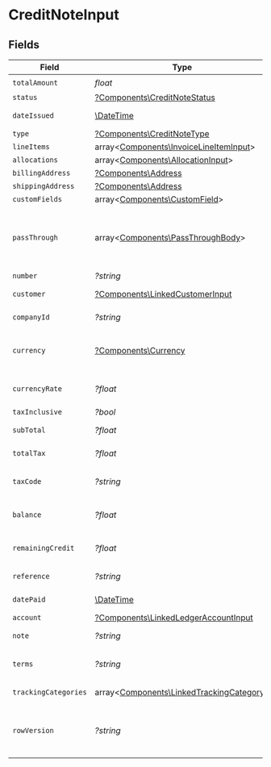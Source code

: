 # CreditNoteInput


## Fields

| Field                                                                                                                                                   | Type                                                                                                                                                    | Required                                                                                                                                                | Description                                                                                                                                             | Example                                                                                                                                                 |
| ------------------------------------------------------------------------------------------------------------------------------------------------------- | ------------------------------------------------------------------------------------------------------------------------------------------------------- | ------------------------------------------------------------------------------------------------------------------------------------------------------- | ------------------------------------------------------------------------------------------------------------------------------------------------------- | ------------------------------------------------------------------------------------------------------------------------------------------------------- |
| `totalAmount`                                                                                                                                           | *float*                                                                                                                                                 | :heavy_check_mark:                                                                                                                                      | Amount of transaction                                                                                                                                   | 49.99                                                                                                                                                   |
| `status`                                                                                                                                                | [?Components\CreditNoteStatus](../../Models/Components/CreditNoteStatus.md)                                                                             | :heavy_minus_sign:                                                                                                                                      | Status of credit notes                                                                                                                                  | authorised                                                                                                                                              |
| `dateIssued`                                                                                                                                            | [\DateTime](https://www.php.net/manual/en/class.datetime.php)                                                                                           | :heavy_minus_sign:                                                                                                                                      | Date credit note issued - YYYY:MM::DDThh:mm:ss.sTZD                                                                                                     | 2021-05-01T12:00:00.000Z                                                                                                                                |
| `type`                                                                                                                                                  | [?Components\CreditNoteType](../../Models/Components/CreditNoteType.md)                                                                                 | :heavy_minus_sign:                                                                                                                                      | Type of payment                                                                                                                                         | accounts_receivable_credit                                                                                                                              |
| `lineItems`                                                                                                                                             | array<[Components\InvoiceLineItemInput](../../Models/Components/InvoiceLineItemInput.md)>                                                               | :heavy_minus_sign:                                                                                                                                      | N/A                                                                                                                                                     |                                                                                                                                                         |
| `allocations`                                                                                                                                           | array<[Components\AllocationInput](../../Models/Components/AllocationInput.md)>                                                                         | :heavy_minus_sign:                                                                                                                                      | N/A                                                                                                                                                     |                                                                                                                                                         |
| `billingAddress`                                                                                                                                        | [?Components\Address](../../Models/Components/Address.md)                                                                                               | :heavy_minus_sign:                                                                                                                                      | N/A                                                                                                                                                     |                                                                                                                                                         |
| `shippingAddress`                                                                                                                                       | [?Components\Address](../../Models/Components/Address.md)                                                                                               | :heavy_minus_sign:                                                                                                                                      | N/A                                                                                                                                                     |                                                                                                                                                         |
| `customFields`                                                                                                                                          | array<[Components\CustomField](../../Models/Components/CustomField.md)>                                                                                 | :heavy_minus_sign:                                                                                                                                      | N/A                                                                                                                                                     |                                                                                                                                                         |
| `passThrough`                                                                                                                                           | array<[Components\PassThroughBody](../../Models/Components/PassThroughBody.md)>                                                                         | :heavy_minus_sign:                                                                                                                                      | The pass_through property allows passing service-specific, custom data or structured modifications in request body when creating or updating resources. |                                                                                                                                                         |
| `number`                                                                                                                                                | *?string*                                                                                                                                               | :heavy_minus_sign:                                                                                                                                      | Credit note number.                                                                                                                                     | OIT00546                                                                                                                                                |
| `customer`                                                                                                                                              | [?Components\LinkedCustomerInput](../../Models/Components/LinkedCustomerInput.md)                                                                       | :heavy_minus_sign:                                                                                                                                      | The customer this entity is linked to.                                                                                                                  |                                                                                                                                                         |
| `companyId`                                                                                                                                             | *?string*                                                                                                                                               | :heavy_minus_sign:                                                                                                                                      | The company or subsidiary id the transaction belongs to                                                                                                 | 12345                                                                                                                                                   |
| `currency`                                                                                                                                              | [?Components\Currency](../../Models/Components/Currency.md)                                                                                             | :heavy_minus_sign:                                                                                                                                      | Indicates the associated currency for an amount of money. Values correspond to [ISO 4217](https://en.wikipedia.org/wiki/ISO_4217).                      | USD                                                                                                                                                     |
| `currencyRate`                                                                                                                                          | *?float*                                                                                                                                                | :heavy_minus_sign:                                                                                                                                      | Currency Exchange Rate at the time entity was recorded/generated.                                                                                       | 0.69                                                                                                                                                    |
| `taxInclusive`                                                                                                                                          | *?bool*                                                                                                                                                 | :heavy_minus_sign:                                                                                                                                      | Amounts are including tax                                                                                                                               | true                                                                                                                                                    |
| `subTotal`                                                                                                                                              | *?float*                                                                                                                                                | :heavy_minus_sign:                                                                                                                                      | Sub-total amount, normally before tax.                                                                                                                  | 27500                                                                                                                                                   |
| `totalTax`                                                                                                                                              | *?float*                                                                                                                                                | :heavy_minus_sign:                                                                                                                                      | Total tax amount applied to this invoice.                                                                                                               | 2500                                                                                                                                                    |
| `taxCode`                                                                                                                                               | *?string*                                                                                                                                               | :heavy_minus_sign:                                                                                                                                      | Applicable tax id/code override if tax is not supplied on a line item basis.                                                                            | 1234                                                                                                                                                    |
| `balance`                                                                                                                                               | *?float*                                                                                                                                                | :heavy_minus_sign:                                                                                                                                      | The balance reflecting any payments made against the transaction.                                                                                       | 27500                                                                                                                                                   |
| `remainingCredit`                                                                                                                                       | *?float*                                                                                                                                                | :heavy_minus_sign:                                                                                                                                      | Indicates the total credit amount still available to apply towards the payment.                                                                         | 27500                                                                                                                                                   |
| `reference`                                                                                                                                             | *?string*                                                                                                                                               | :heavy_minus_sign:                                                                                                                                      | Optional reference message ie: Debit remittance detail.                                                                                                 | 123456                                                                                                                                                  |
| `datePaid`                                                                                                                                              | [\DateTime](https://www.php.net/manual/en/class.datetime.php)                                                                                           | :heavy_minus_sign:                                                                                                                                      | Date credit note paid - YYYY:MM::DDThh:mm:ss.sTZD                                                                                                       | 2021-05-01T12:00:00.000Z                                                                                                                                |
| `account`                                                                                                                                               | [?Components\LinkedLedgerAccountInput](../../Models/Components/LinkedLedgerAccountInput.md)                                                             | :heavy_minus_sign:                                                                                                                                      | N/A                                                                                                                                                     |                                                                                                                                                         |
| `note`                                                                                                                                                  | *?string*                                                                                                                                               | :heavy_minus_sign:                                                                                                                                      | Optional note to be associated with the credit note.                                                                                                    | Some notes about this credit note                                                                                                                       |
| `terms`                                                                                                                                                 | *?string*                                                                                                                                               | :heavy_minus_sign:                                                                                                                                      | Optional terms to be associated with the credit note.                                                                                                   | Some terms about this credit note                                                                                                                       |
| `trackingCategories`                                                                                                                                    | array<[Components\LinkedTrackingCategory](../../Models/Components/LinkedTrackingCategory.md)>                                                           | :heavy_minus_sign:                                                                                                                                      | A list of linked tracking categories.                                                                                                                   |                                                                                                                                                         |
| `rowVersion`                                                                                                                                            | *?string*                                                                                                                                               | :heavy_minus_sign:                                                                                                                                      | A binary value used to detect updates to a object and prevent data conflicts. It is incremented each time an update is made to the object.              | 1-12345                                                                                                                                                 |